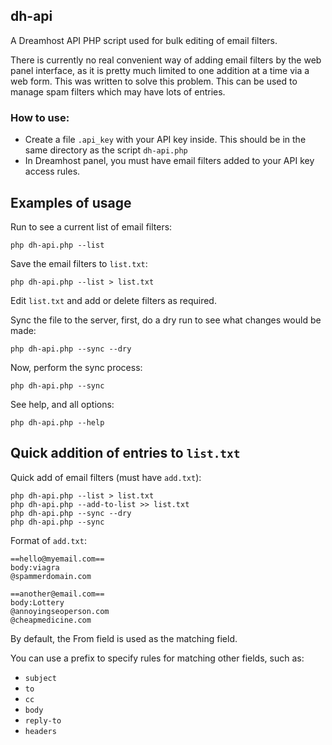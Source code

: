 ## dh-api

A Dreamhost API PHP script used for bulk editing of email filters.

There is currently no real convenient way of adding email filters by the web panel interface, as it is pretty much limited to one addition at a time via a web form. This was written to solve this problem. This can be used to manage spam filters which may have lots of entries.

### How to use:

* Create a file `.api_key` with your API key inside. This should be in the same directory as the script `dh-api.php`
* In Dreamhost panel, you must have email filters added to your API key access rules.

## Examples of usage

Run to see a current list of email filters:

	php dh-api.php --list

Save the email filters to `list.txt`:
	
	php dh-api.php --list > list.txt

Edit `list.txt` and add or delete filters as required.

Sync the file to the server, first, do a dry run to see what changes would be made:

	php dh-api.php --sync --dry

Now, perform the sync process:

	php dh-api.php --sync

See help, and all options:

	php dh-api.php --help

## Quick addition of entries to `list.txt`

Quick add of email filters (must have `add.txt`):

	php dh-api.php --list > list.txt
	php dh-api.php --add-to-list >> list.txt
	php dh-api.php --sync --dry
	php dh-api.php --sync

Format of `add.txt`:

	==hello@myemail.com==
	body:viagra
	@spammerdomain.com

	==another@email.com==
	body:Lottery
	@annoyingseoperson.com
	@cheapmedicine.com

By default, the From field is used as the matching field.

You can use a prefix to specify rules for matching other fields, such as:

* `subject`
* `to`
* `cc`
* `body`
* `reply-to`
* `headers`

